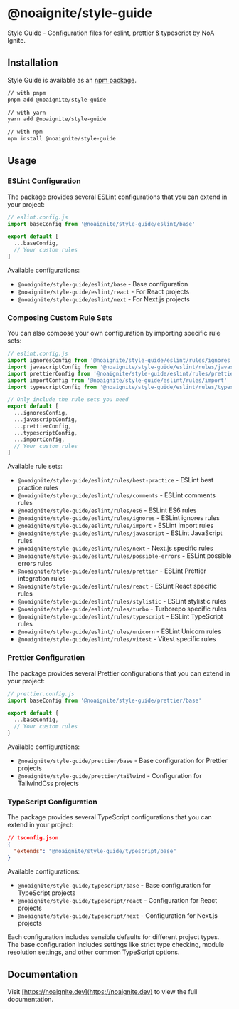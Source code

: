# @noaignite/style-guide

Style Guide - Configuration files for eslint, prettier & typescript by NoA Ignite.

## Installation

Style Guide is available as an [npm package](https://www.npmjs.com/package/@noaignite/style-guide).

```sh
// with pnpm
pnpm add @noaignite/style-guide

// with yarn
yarn add @noaignite/style-guide

// with npm
npm install @noaignite/style-guide
```

## Usage

### ESLint Configuration

The package provides several ESLint configurations that you can extend in your project:

```js
// eslint.config.js
import baseConfig from '@noaignite/style-guide/eslint/base'

export default [
  ...baseConfig,
  // Your custom rules
]
```

Available configurations:

- `@noaignite/style-guide/eslint/base` - Base configuration
- `@noaignite/style-guide/eslint/react` - For React projects
- `@noaignite/style-guide/eslint/next` - For Next.js projects

### Composing Custom Rule Sets

You can also compose your own configuration by importing specific rule sets:

```js
// eslint.config.js
import ignoresConfig from '@noaignite/style-guide/eslint/rules/ignores'
import javascriptConfig from '@noaignite/style-guide/eslint/rules/javascript'
import prettierConfig from '@noaignite/style-guide/eslint/rules/prettier'
import importConfig from '@noaignite/style-guide/eslint/rules/import'
import typescriptConfig from '@noaignite/style-guide/eslint/rules/typescript'

// Only include the rule sets you need
export default [
  ...ignoresConfig,
  ...javascriptConfig,
  ...prettierConfig,
  ...typescriptConfig,
  ...importConfig,
  // Your custom rules
]
```

Available rule sets:

- `@noaignite/style-guide/eslint/rules/best-practice` - ESLint best practice rules
- `@noaignite/style-guide/eslint/rules/comments` - ESLint comments rules
- `@noaignite/style-guide/eslint/rules/es6` - ESLint ES6 rules
- `@noaignite/style-guide/eslint/rules/ignores` - ESLint ignores rules
- `@noaignite/style-guide/eslint/rules/import` - ESLint import rules
- `@noaignite/style-guide/eslint/rules/javascript` - ESLint JavaScript rules
- `@noaignite/style-guide/eslint/rules/next` - Next.js specific rules
- `@noaignite/style-guide/eslint/rules/possible-errors` - ESLint possible errors rules
- `@noaignite/style-guide/eslint/rules/prettier` - ESLint Prettier integration rules
- `@noaignite/style-guide/eslint/rules/react` - ESLint React specific rules
- `@noaignite/style-guide/eslint/rules/stylistic` - ESLint stylistic rules
- `@noaignite/style-guide/eslint/rules/turbo` - Turborepo specific rules
- `@noaignite/style-guide/eslint/rules/typescript` - ESLint TypeScript rules
- `@noaignite/style-guide/eslint/rules/unicorn` - ESLint Unicorn rules
- `@noaignite/style-guide/eslint/rules/vitest` - Vitest specific rules

### Prettier Configuration

The package provides several Prettier configurations that you can extend in your project:

```js
// prettier.config.js
import baseConfig from '@noaignite/style-guide/prettier/base'

export default {
  ...baseConfig,
  // Your custom rules
}
```

Available configurations:

- `@noaignite/style-guide/prettier/base` - Base configuration for Prettier projects
- `@noaignite/style-guide/prettier/tailwind` - Configuration for TailwindCss projects

### TypeScript Configuration

The package provides several TypeScript configurations that you can extend in your project:

```json
// tsconfig.json
{
  "extends": "@noaignite/style-guide/typescript/base"
}
```

Available configurations:

- `@noaignite/style-guide/typescript/base` - Base configuration for TypeScript projects
- `@noaignite/style-guide/typescript/react` - Configuration for React projects
- `@noaignite/style-guide/typescript/next` - Configuration for Next.js projects

Each configuration includes sensible defaults for different project types. The base configuration includes settings like strict type checking, module resolution settings, and other common TypeScript options.

## Documentation

Visit [https://noaignite.dev](https://noaignite.dev) to view the full documentation.
